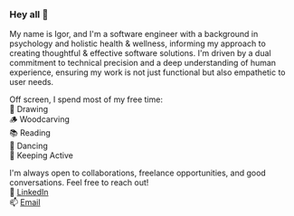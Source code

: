 ### Hey all 👋

My name is Igor, and I'm a software engineer with a background in psychology and holistic health & wellness, informing my approach to creating thoughtful & effective software solutions. I'm driven by a dual commitment to technical precision and a deep understanding of human experience, ensuring my work is not just functional but also empathetic to user needs.

Off screen, I spend most of my free time:<br>
🎨 Drawing<br>
🪵 Woodcarving<br>
📚 Reading<br>
💃 Dancing<br>
🏃 Keeping Active<br>

I'm always open to collaborations, freelance opportunities, and good conversations. Feel free to reach out!<br>
💼 [LinkedIn](https://www.linkedin.com/in/igoroganesian/)<br>
📫 [Email](igor.oganesian@gmail.com)
